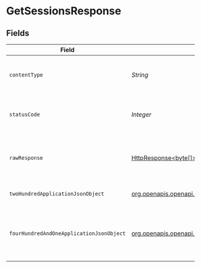 # GetSessionsResponse


## Fields

| Field                                                                                                                                | Type                                                                                                                                 | Required                                                                                                                             | Description                                                                                                                          |
| ------------------------------------------------------------------------------------------------------------------------------------ | ------------------------------------------------------------------------------------------------------------------------------------ | ------------------------------------------------------------------------------------------------------------------------------------ | ------------------------------------------------------------------------------------------------------------------------------------ |
| `contentType`                                                                                                                        | *String*                                                                                                                             | :heavy_check_mark:                                                                                                                   | HTTP response content type for this operation                                                                                        |
| `statusCode`                                                                                                                         | *Integer*                                                                                                                            | :heavy_check_mark:                                                                                                                   | HTTP response status code for this operation                                                                                         |
| `rawResponse`                                                                                                                        | [HttpResponse<byte[]>](https://docs.oracle.com/en/java/javase/11/docs/api/java.net.http/java/net/http/HttpResponse.html)             | :heavy_check_mark:                                                                                                                   | Raw HTTP response; suitable for custom response parsing                                                                              |
| `twoHundredApplicationJsonObject`                                                                                                    | [org.openapis.openapi.models.operations.GetSessionsResponseBody](../../models/operations/GetSessionsResponseBody.md)                 | :heavy_minus_sign:                                                                                                                   | List of Active Plex Sessions                                                                                                         |
| `fourHundredAndOneApplicationJsonObject`                                                                                             | [org.openapis.openapi.models.operations.GetSessionsSessionsResponseBody](../../models/operations/GetSessionsSessionsResponseBody.md) | :heavy_minus_sign:                                                                                                                   | Unauthorized - Returned if the X-Plex-Token is missing from the header or query.                                                     |